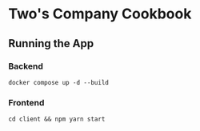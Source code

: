 # Two's Company Cookbook

## Running the App

### Backend
```
docker compose up -d --build
```

### Frontend

```
cd client && npm yarn start
```
